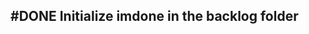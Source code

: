 ## #DONE Initialize imdone in the backlog folder
<!--  +task -->
<!-- created:2023-09-12T13:05:36.055Z task-id:tzubx group:"Ungrouped Tasks" story-id:Import-tasks order:20 -->
